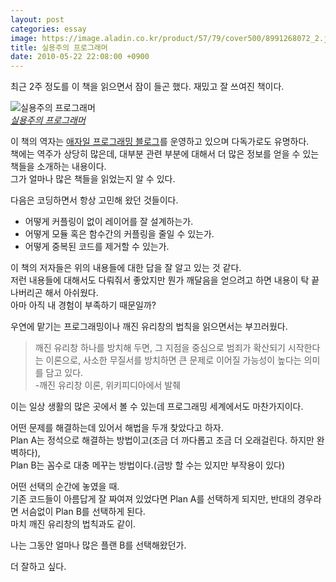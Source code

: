 ```yaml
---
layout: post
categories: essay
image: https://image.aladin.co.kr/product/57/79/cover500/8991268072_2.jpg
title: 실용주의 프로그래머
date: 2010-05-22 22:08:00 +0900
---
```


최근 2주 정도를 이 책을 읽으면서 잠이 들곤 했다. 재밌고 잘 쓰여진 책이다.

![실용주의 프로그래머](https://image.aladin.co.kr/product/57/79/cover500/8991268072_2.jpg)  
*[실용주의 프로그래머](https://www.aladin.co.kr/shop/wproduct.aspx?ISBN=8991268072&ttbkey=ttbcrazytazo1459001&COPYPaper=1)*

이 책의 역자는 [애자일 프로그래밍 블로그](http://agile.egloos.com/)를 운영하고 있으며 다독가로도 유명하다.  
책에는 역주가 상당히 많은데, 대부분 관련 부분에 대해서 더 많은 정보를 얻을 수 있는 책들을 소개하는 내용이다.    
그가 얼마나 많은 책들을 읽었는지 알 수 있다.

다음은 코딩하면서 항상 고민해 왔던 것들이다.

* 어떻게 커플링이 없이 레이어를 잘 설계하는가.  
* 어떻게 모듈 혹은 함수간의 커플링을 줄일 수 있는가.  
* 어떻게 중복된 코드를 제거할 수 있는가.

이 책의 저자들은 위의 내용들에 대한 답을 잘 알고 있는 것 같다.  
저런 내용들에 대해서도 다뤄줘서 좋았지만 뭔가 깨달음을 얻으려고 하면 내용이 탁 끝나버리곤 해서 아쉬웠다.  
아마 아직 내 경험이 부족하기 때문일까?  
  
우연에 맡기는 프로그래밍이나 깨진 유리창의 법칙을 읽으면서는 부끄러웠다.

> 깨진 유리창 하나를 방치해 두면, 그 지점을 중심으로 범죄가 확산되기 시작한다는 이론으로, 사소한 무질서를 방치하면 큰 문제로 이어질 가능성이 높다는 의미를 담고 있다.  
> -깨진 유리창 이론, 위키피디아에서 발췌

이는 일상 생활의 많은 곳에서 볼 수 있는데 프로그래밍 세계에서도 마찬가지이다.

어떤 문제를 해결하는데 있어서 해법을 두개 찾았다고 하자.  
Plan A는 정석으로 해결하는 방법이고(조금 더 까다롭고 조금 더 오래걸린다. 하지만 완벽하다),  
Plan B는 꼼수로 대충 메꾸는 방법이다.(금방 할 수는 있지만 부작용이 있다)

어떤 선택의 순간에 놓였을 때.  
기존 코드들이 아름답게 잘 짜여져 있었다면 Plan A를 선택하게 되지만, 반대의 경우라면 서슴없이 Plan B를 선택하게 된다.  
마치 깨진 유리창의 법칙과도 같이.

나는 그동안 얼마나 많은 플랜 B를 선택해왔던가.

더 잘하고 싶다.